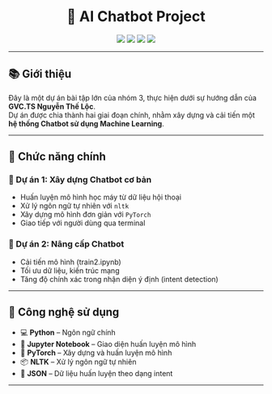 <h1 align="center">🤖 AI Chatbot Project</h1>

<p align="center">
   <img src="https://img.shields.io/badge/Author-pikagon06-blue?style=flat-square">
   <img src="https://img.shields.io/badge/Supervisor-GVC.TS.Nguyễn_Thế_Lộc-green?style=flat-square">
   <img src="https://img.shields.io/badge/Language-Python-yellow?style=flat-square">
   <img src="https://img.shields.io/badge/Notebook-Jupyter-orange?style=flat-square">
</p>

---

## 📚 Giới thiệu

Đây là một dự án bài tập lớn của nhóm 3, thực hiện dưới sự hướng dẫn của **GVC.TS Nguyễn Thế Lộc**.  
Dự án được chia thành hai giai đoạn chính, nhằm xây dựng và cải tiến một **hệ thống Chatbot sử dụng Machine Learning**.

---

## 🧠 Chức năng chính

### 🔹 Dự án 1: Xây dựng Chatbot cơ bản
- Huấn luyện mô hình học máy từ dữ liệu hội thoại
- Xử lý ngôn ngữ tự nhiên với `nltk`
- Xây dựng mô hình đơn giản với `PyTorch`
- Giao tiếp với người dùng qua terminal

### 🔹 Dự án 2: Nâng cấp Chatbot
- Cải tiến mô hình (train2.ipynb)
- Tối ưu dữ liệu, kiến trúc mạng
- Tăng độ chính xác trong nhận diện ý định (intent detection)

---

## 🧰 Công nghệ sử dụng

- 💻 **Python** – Ngôn ngữ chính
- 📘 **Jupyter Notebook** – Giao diện huấn luyện mô hình
- 🧠 **PyTorch** – Xây dựng và huấn luyện mô hình
- 📦 **NLTK** – Xử lý ngôn ngữ tự nhiên
- 📂 **JSON** – Dữ liệu huấn luyện theo dạng intent

---

